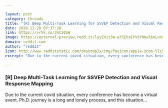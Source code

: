 ```yaml
---

layout: post
category: threads
title: "[R] Deep Multi-Task Learning for SSVEP Detection and Visual Response Mapping"
date: 2020-12-20 07:37:28
link: https://vrhk.co/3nC30SW
image: https://external-preview.redd.it/lyyZH1t3A-e35EbsEPV6Y9Kwl6HLnH951K6zFz6dkSc.jpg?width=1200&height=628.272251309&auto=webp&crop=1200:628.272251309,smart&s=ced3a71f1f9b7d477ae3d991bc8afe1c9d760181
domain: reddit.com
author: "reddit"
icon: http://www.redditstatic.com/desktop2x/img/favicon/apple-icon-57x57.png
excerpt: "Due to the current covid situation, every conference has become a virtual event. Ph.D. journey is a long and lonely process, and this situation..."

---
```


### [R] Deep Multi-Task Learning for SSVEP Detection and Visual Response Mapping

Due to the current covid situation, every conference has become a virtual event. Ph.D. journey is a long and lonely process, and this situation...